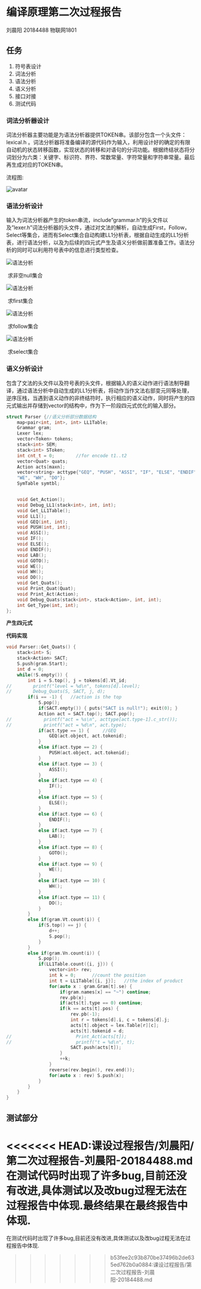 # 编译原理第二次过程报告

刘晨阳 20184488 物联网1801

## 任务

1. 符号表设计
2. 词法分析
3. 语法分析
4. 语义分析
5. 接口对接
6. 测试代码

### 词法分析器设计

​       词法分析器主要功能是为语法分析器提供TOKEN串。该部分包含一个头文件：lexical.h 。词法分析器将准备编译的源代码作为输入，利用设计好的确定的有限自动机的状态转移函数，实现状态的转移和对语句的分词功能。根据终结状态将分词划分为六类：关键字、标识符、界符、常数常量、字符常量和字符串常量。最后再生成对应的TOKEN串。

流程图:

![avatar](https://github.com/The-2020-Compiler-Project/God-bless-bug-free-code/blob/master/%E8%AF%BE%E8%AE%BE%E8%BF%87%E7%A8%8B%E6%8A%A5%E5%91%8A/img/%E8%AF%8D%E6%B3%95%E5%88%86%E6%9E%90.png)







### 语法分析设计

​		 输入为词法分析器产生的token串流，include”grammar.h”的头文件以及”lexer.h”词法分析器的头文件，通过对文法的解析，自动生成First，Follow，Select等集合，进而有Select集合自动构建LL1分析表，根据自动生成的LL1分析表，进行语法分析，以及为后续的四元式产生及语义分析做前置准备工作。语法分析的同时可以利用符号表中的信息进行类型检查。

![语法分析](./img/求非空null.png)

​                                                             求非空null集合

![语法分析](./img/求first.png)

​                                                                       求first集合

![语法分析](./img/求follow.png)

​                                                          求follow集合

![语法分析](./img/求select.png)

​                                                求select集合



### 语义分析设计

​		包含了文法的头文件以及符号表的头文件，根据输入的语义动作进行语法制导翻译，通过语法分析中自动生成的LL1分析表，将动作当作文法右部变元同等处理，逆序压栈，当遇到语义动作的非终结符时，执行相应的语义动作，同时将产生的四元式输出并存储到vector<quat>的结构中，作为下一阶段四元式优化的输入部分。

```c++
struct Parser {//语义分析部分数据结构
    map<pair<int, int>, int> LL1Table;
    Grammar gram;
    Lexer lex;
    vector<Token> tokens;
    stack<int> SEM;
    stack<int> SToken;
    int cnt_t = 0;        //for encode t1..t2
    vector<Quat> quats;
    Action acts[maxn];
    vector<string> acttype{"GEQ", "PUSH", "ASSI", "IF", "ELSE", "ENDIF", "LAB", "GOTO"
    "WE", "WH", "DO"};
    SymTable symtbl;


    void Get_Action();
    void Debug_LL1(stack<int>, int, int);
    void Get_LL1Table();
    void LL1();
    void GEQ(int, int);
    void PUSH(int, int);
    void ASSI();
    void IF();
    void ELSE();
    void ENDIF();
    void LAB();
    void GOTO();
    void WE();
    void WH();
    void DO();
    void Get_Quats();
    void Print_Quat(Quat);
    void Print_Act(Action);
    void Debug_Quats(stack<int>, stack<Action>, int, int);
    int Get_Type(int, int);
};

```

**产生四元式**

**代码实现**

```c++
void Parser::Get_Quats() {
    stack<int> S;
    stack<Action> SACT;
    S.push(gram.Start);
    int d = 0;
    while(!S.empty()) {
        int i = S.top(), j = tokens[d].Vt_id;
//        printf("level = %d\n", tokens[d].level);
//        Debug_Quats(S, SACT, j, d);
        if(i == -1) {   //action is the top
            S.pop();
            if(SACT.empty()) { puts("SACT is null!"); exit(0); }
            Action act = SACT.top(); SACT.pop();
//            printf("act = %s\n", acttype[act.type-1].c_str());
//            printf("act = %d\n", act.type);
            if(act.type == 1) {     //GEQ
                GEQ(act.object, act.tokenid);
            }
            else if(act.type == 2) {
                PUSH(act.object, act.tokenid);
            }
            else if(act.type == 3) {
                ASSI();
            }
            else if(act.type == 4) {
                IF();
            }
            else if(act.type == 5) {
                ELSE();
            }
            else if(act.type == 6) {
                ENDIF();
            }
            else if(act.type == 7) {
                LAB();
            }
            else if(act.type == 8) {
                GOTO();
            }
            else if(act.type == 9) {
                WE();
            }
            else if(act.type == 10) {
                WH();
            }
            else if(act.type == 11) {
                DO();
            }
        }
        else if(gram.Vt.count(i)) {
            if(S.top() == j) {
                d++;
                S.pop();
            }
        }
        else if(gram.Vn.count(i)) {
            S.pop();
            if(LL1Table.count({i, j})) {
                vector<int> rev;
                int k = 0;      //count the position
                int t = LL1Table[{i, j}];   //the index of product
                for(auto x : gram.Gram[t].se) {
                    if(gram.names[x] == "~") continue;
                    rev.pb(x);
                    if(acts[t].type == 0) continue;
                    if(k == acts[t].pos) {
                        rev.pb(-1);
                        int r = tokens[d].i, c = tokens[d].j;
                        acts[t].object = lex.Table[r][c];
                        acts[t].tokenid = d;
//                        Print_Act(acts[t]);
//                        printf("t = %d\n", t);
                        SACT.push(acts[t]);
                    }
                    ++k;
                }
                reverse(rev.begin(), rev.end());
                for(auto x : rev) S.push(x);
            }
        }
    }
}

```

## 测试部分

<<<<<<< HEAD:课设过程报告/刘晨阳/第二次过程报告-刘晨阳-20184488.md
​		在测试代码时出现了许多bug,目前还没有改进,具体测试以及改bug过程无法在过程报告中体现.最终结果在最终报告中体现.
=======
​		在测试代码时出现了许多bug,目前还没有改进,具体测试以及改bug过程无法在过程报告中体现.
>>>>>>> b53fee2c93b870be37496b2de635ed762b0a0884:课设过程报告/第二次过程报告-刘晨阳-20184488.md
